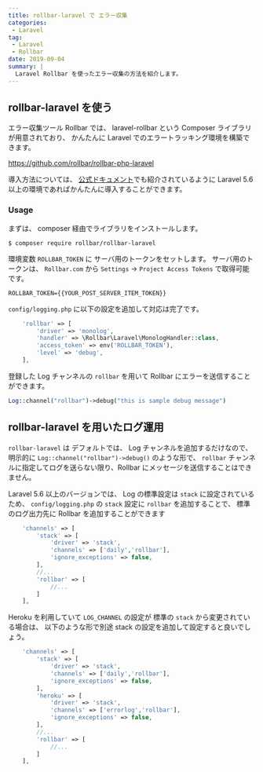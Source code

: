 ```yaml
---
title: rollbar-laravel で エラー収集
categories: 
 - Laravel
tag: 
 - Laravel
 - Rollbar
date: 2019-09-04
summary: | 
  Laravel Rollbar を使ったエラー収集の方法を紹介します。 
---
```


## rollbar-laravel を使う

エラー収集ツール Rollbar では、 laravel-rollbar という Composer ライブラリが用意されており、
かんたんに Laravel でのエラートラッキング環境を構築できます。

https://github.com/rollbar/rollbar-php-laravel

導入方法については、
[公式ドキュメント](https://docs.rollbar.com/docs/laravel#section-installation)でも紹介されているように Laravel 5.6 以上の環境であればかんたんに導入することができます。


### Usage

まずは、 composer 経由でライブラリをインストールします。

```
$ composer require rollbar/rollbar-laravel
```

環境変数 `ROLLBAR_TOKEN` に サーバ用のトークンをセットします。
サーバ用のトークンは、 `Rollbar.com` から `Settings` → `Project Access Tokens` で取得可能です。

```
ROLLBAR_TOKEN={{YOUR_POST_SERVER_ITEM_TOKEN}}
```

`config/logging.php` に以下の設定を追加して対応は完了です。

```php
    'rollbar' => [
        'driver' => 'monolog',
        'handler' => \Rollbar\Laravel\MonologHandler::class,
        'access_token' => env('ROLLBAR_TOKEN'),
        'level' => 'debug',
    ],
```

登録した Log チャンネルの `rollbar` を用いて Rollbar にエラーを送信することができます。

```php
Log::channel("rollbar")->debug("this is sample debug message")
```

## rollbar-laravel を用いたログ運用

`rollbar-laravel` は デフォルトでは、 Log チャンネルを追加するだけなので、
明示的に `Log::channel("rollbar")->debug()` のような形で、 
`rollbar` チャンネルに指定してログを送らない限り、Rollbar にメッセージを送信することはできません。

Laravel 5.6 以上のバージョンでは、 Log の標準設定は `stack` に設定されているため、
`config/logging.php` の `stack` 設定に `rollbar` を追加することで、
標準のログ出力先に Rollbar を追加することができます

```php
    'channels' => [
        'stack' => [
            'driver' => 'stack',
            'channels' => ['daily','rollbar'],
            'ignore_exceptions' => false,
        ],
        //...
        'rollbar' => [
            //...
        ]
    ],
```

Heroku を利用していて `LOG_CHANNEL` の設定が 標準の `stack` から変更されている場合は、
以下のような形で別途 stack の設定を追加して設定すると良いでしょう。

```php
    'channels' => [
        'stack' => [
            'driver' => 'stack',
            'channels' => ['daily','rollbar'],
            'ignore_exceptions' => false,
        ],
        'heroku' => [
            'driver' => 'stack',
            'channels' => ['errorlog','rollbar'],
            'ignore_exceptions' => false,
        ],
        //...
        'rollbar' => [
            //...
        ]
    ],
```
